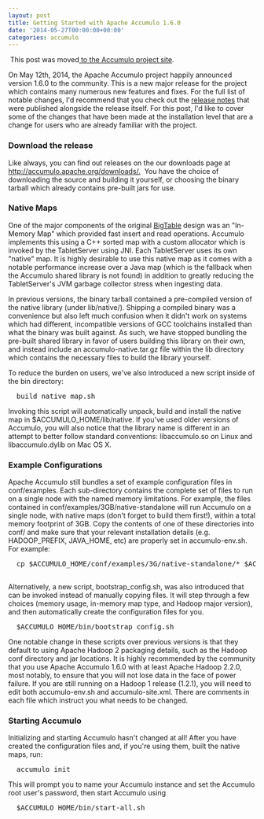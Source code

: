 ```yaml
---
layout: post
title: Getting Started with Apache Accumulo 1.6.0
date: '2014-05-27T00:00:00+00:00'
categories: accumulo
---
```

<p>&nbsp;This post was moved<a href="https://accumulo.apache.org/blog/2014/05/27/getting-started-with-accumulo-1.6.0.html" title="Updated location"> to the Accumulo project site</a>. <br /></p> 
  <p>On May 12th, 2014, the Apache Accumulo project happily announced version 1.6.0 to the community. This is a new major release for the project which contains many numerous new features and fixes. For the full list of notable changes, I'd recommend that you check out the <a href="http://accumulo.apache.org/release_notes/1.6.0.html" title="Apache Accumulo 1.6.0 release notes">release notes</a> that were published alongside the release itself. For this post, I'd like to cover some of the changes that have been made at the installation level that are a change for users who are already familiar with the project.<br /></p> 
  <h3>Download the release</h3> 
  <p>Like always, you can find out releases on the our downloads page at <a href="http://accumulo.apache.org/downloads/.">http://accumulo.apache.org/downloads/.</a>&nbsp; You have the choice of downloading the source and building it yourself, or choosing the binary tarball which already contains pre-built jars for use.<br /></p> 
  <h3>Native Maps</h3> 
  <p>One of the major components of the original <a title="BigTable" href="http://research.google.com/archive/bigtable.html">BigTable</a> design was an &quot;In-Memory Map&quot; which provided fast insert and read operations. Accumulo implements this using a C++ sorted map with a custom allocator which is invoked by the TabletServer using JNI. Each TabletServer uses its own &quot;native&quot; map. It is highly desirable to use this native map as it comes with a notable performance increase over a Java map (which is the fallback when the Accumulo shared library is not found) in addition to greatly reducing the TabletServer's JVM garbage collector stress when ingesting data.</p> 
  <p>In previous versions, the binary tarball contained a pre-compiled version of the native library (under lib/native/). Shipping a compiled binary was a convenience but also left much confusion when it didn't work on systems which had different, incompatible versions of GCC toolchains installed than what the binary was built against. As such, we have stopped bundling the pre-built shared library in favor of users building this library on their own, and instead include an accumulo-native.tar.gz file within the lib directory which contains the necessary files to build the library yourself.<br /></p> 
  <p>To reduce the burden on users, we've also introduced a new script inside of the bin directory:</p> 
  <pre>  build_native_map.sh</pre> 
  <p>Invoking this script will automatically unpack, build and install the native map in $ACCUMULO_HOME/lib/native. If you've used older versions of Accumulo, you will also notice that the library name is different in an attempt to better follow standard conventions: libaccumulo.so on Linux and libaccumulo.dylib on Mac OS X.</p> 
  <h3>Example Configurations</h3> 
  <p>Apache Accumulo still bundles a set of example configuration files in conf/examples. Each sub-directory contains the complete set of files to run on a single node with the named memory limitations. For example, the files contained in conf/examples/3GB/native-standalone will run Accumulo on a single node, with native maps (don't forget to build them first!), within a total memory footprint of 3GB. Copy the contents of one of these directories into conf/ and make sure that your relevant installation details (e.g. HADOOP_PREFIX, JAVA_HOME, etc) are properly set in accumulo-env.sh. For example:<br /></p> 
  <pre>  cp $ACCUMULO_HOME/conf/examples/3G/native-standalone/* $ACCUMULO_HOME/conf

</pre> 
  <p>Alternatively, a new script, bootstrap_config.sh, was also introduced that can be invoked instead of manually copying files. It will step through a few choices (memory usage, in-memory map type, and Hadoop major version), and then automatically create the configuration files for you.</p> 
  <pre>  $ACCUMULO_HOME/bin/bootstrap_config.sh
</pre> 
  <p>One notable change in these scripts over previous versions is that they default to using Apache Hadoop 2 packaging details, such as the Hadoop conf directory and jar locations. It is highly recommended by the community that you use Apache Accumulo 1.6.0 with at least Apache Hadoop 2.2.0, most notably, to ensure that you will not lose data in the face of power failure. If you are still running on a Hadoop 1 release (1.2.1), you will need to edit both accumulo-env.sh and accumulo-site.xml. There are comments in each file which instruct you what needs to be changed.</p> 
  <h3>Starting Accumulo</h3> 
  <p>Initializing and starting Accumulo hasn't changed at all! After you have created the configuration files and, if you're using them, built the native maps, run:</p> 
  <pre>  accumulo init</pre> 
  <p>This will prompt you to name your Accumulo instance and set the Accumulo root user's password, then start Accumulo using </p> 
  <pre>  $ACCUMULO_HOME/bin/start-all.sh
</pre> 
  <p> </p> 
  <p> </p>
